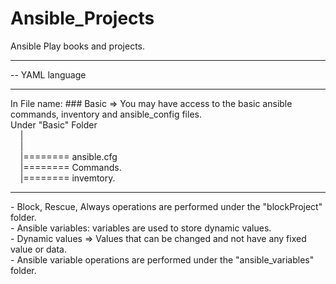 # Ansible_Projects
Ansible Play books and projects.
<hr>
-- YAML language
<hr>
In File name:
### Basic => You may have access to the basic ansible commands, inventory and ansible_config files.<br>Under "Basic" Folder<br>&#xA0;&#xA0;&#xA0;&#xA0;|<br>&#xA0;&#xA0;&#xA0;&#xA0;|<br>&#xA0;&#xA0;&#xA0;&#xA0;|======== ansible.cfg<br>&#xA0;&#xA0;&#xA0;&#xA0;|======== Commands.<br>&#xA0;&#xA0;&#xA0;&#xA0;|======== invemtory.
<hr>
- Block, Rescue, Always operations are performed under the "blockProject" folder.
<br>- Ansible variables: variables are used to store dynamic values.
<br>- Dynamic values =>  Values that can be changed and not have any fixed value or data.
<br>- Ansible variable operations are performed under the "ansible_variables" folder.
